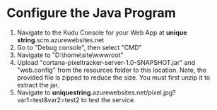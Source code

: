 # Configure the Java Program

1. Navigate to the Kudu Console for your Web App at **unique string**.scm.azurewebsites.net
1. Go to "Debug console", then select "CMD"
1. Navigate to "D:\home\site\wwwroot"
1. Upload "cortana-pixeltracker-server-1.0-SNAPSHOT.jar" and "web.config" from the resources folder to this location. Note, the provided file is zipped to reduce the size. You must first unzip it to extract the jar. 
1. Navigate to **uniquestring**.azurewebsites.net/pixel.jpg?var1=test&var2=test2 to test the service. 
